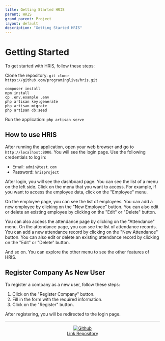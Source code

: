 ```yaml
---
title: Getting Started HRIS
parent: HRIS
grand_parent: Project
layout: default
description: "Getting Started HRIS"
---
```


# Getting Started

To get started with HRIS, follow these steps:

Clone the repository: `git clone https://github.com/programinglive/hris.git`

```
composer install
npm install
cp .env.example .env
php artisan key:generate
php artisan migrate
php artisan db:seed
```

Run the application: `php artisan serve`

## How to use HRIS

After running the application, open your web browser and go to `http://localhost:8000`.
You will see the login page.
Use the following credentials to log in:

- Email: `admin@test.com`
- Password: `hrisproject`

After login, you will see the dashboard page.
You can see the list of a menu on the left side.
Click on the menu that you want to access.
For example, if you want to access the employee data, click on the "Employee" menu.

On the employee page, you can see the list of employees.
You can add a new employee by clicking on the "New Employee" button.
You can also edit or delete an existing employee by clicking on the "Edit" or "Delete" button.

You can also access the attendance page by clicking on the "Attendance" menu.
On the attendance page, you can see the list of attendance records.
You can add a new attendance record by clicking on the "New Attendance" button.
You can also edit or delete an existing attendance record by clicking on the "Edit" or "Delete" button.

And so on. You can explore the other menu to see the other features of HRIS.

## Register Company As New User

To register a company as a new user, follow these steps:

1. Click on the "Register Company" button.
2. Fill in the form with the required information.
3. Click on the "Register" button.

After registering, you will be redirected to the login page.

---

<div style="display: flex; flex-direction: column; align-items: center;">
  <a href="https://github.com/programinglive/hris">
    <img src="https://icongr.am/devicon/github-original.svg?size=50&color=currentColor" alt="Github" />
  </a>
  <a href="https://github.com/programinglive/hris">
    Link Repository
  </a>
</div>